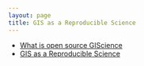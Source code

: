 ```yaml
---
layout: page
title: GIS as a Reproducible Science
---
```


* [What is open source GIScience](open-source.md)
* [GIS as a Reproducible Science](GISasReproducibleScience.md)
